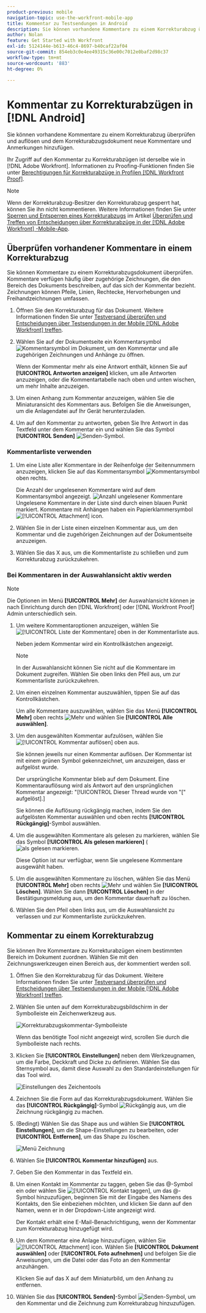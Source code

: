 ```yaml
---
product-previous: mobile
navigation-topic: use-the-workfront-mobile-app
title: Kommentar zu Testsendungen in Android
description: Sie können vorhandene Kommentare zu einem Korrekturabzug überprüfen und auflösen und dem Korrekturabzugsdokument neue Kommentare und Anmerkungen hinzufügen.
author: Nolan
feature: Get Started with Workfront
exl-id: 5124144e-b613-46c4-8697-b40caf22af04
source-git-commit: 854eb3c0e4ee49315c36e00c7012e0baf2d98c37
workflow-type: tm+mt
source-wordcount: '883'
ht-degree: 0%

---
```


# Kommentar zu Korrekturabzügen in [!DNL Android]

Sie können vorhandene Kommentare zu einem Korrekturabzug überprüfen und auflösen und dem Korrekturabzugsdokument neue Kommentare und Anmerkungen hinzufügen.

Ihr Zugriff auf den Kommentar zu Korrekturabzügen ist derselbe wie in [!DNL Adobe Workfront]. Informationen zu Proofing-Funktionen finden Sie unter [Berechtigungen für Korrekturabzüge in Profilen [!DNL Workfront Proof]](../../../workfront-proof/wp-acct-admin/account-settings/proof-perm-profiles-in-wp.md).

>[!NOTE]
>
>Wenn der Korrekturabzug-Besitzer den Korrekturabzug gesperrt hat, können Sie ihn nicht kommentieren. Weitere Informationen finden Sie unter [Sperren und Entsperren eines Korrekturabzugs](../../../workfront-basics/mobile-apps/using-the-workfront-mobile-app/work-with-proofs-in-mobile-app.md#lock) im Artikel [Überprüfen und Treffen von Entscheidungen über Korrekturabzüge in der  [!DNL Adobe Workfront] -Mobile-App](../../../workfront-basics/mobile-apps/using-the-workfront-mobile-app/work-with-proofs-in-mobile-app.md).

## Überprüfen vorhandener Kommentare in einem Korrekturabzug

Sie können Kommentare zu einem Korrekturabzugsdokument überprüfen. Kommentare verfügen häufig über zugehörige Zeichnungen, die den Bereich des Dokuments beschreiben, auf das sich der Kommentar bezieht. Zeichnungen können Pfeile, Linien, Rechtecke, Hervorhebungen und Freihandzeichnungen umfassen.

1. Öffnen Sie den Korrekturabzug für das Dokument. Weitere Informationen finden Sie unter [Testversand überprüfen und Entscheidungen über Testsendungen in der Mobile  [!DNL Adobe Workfront]  treffen](../../../workfront-basics/mobile-apps/using-the-workfront-mobile-app/work-with-proofs-in-mobile-app.md).
1. Wählen Sie auf der Dokumentseite ein Kommentarsymbol ![Kommentarsymbol im Dokument](assets/mobile-comment-icon-on-proofdoc-30x34.png), um den Kommentar und alle zugehörigen Zeichnungen und Anhänge zu öffnen.

   Wenn der Kommentar mehr als eine Antwort enthält, können Sie auf **[!UICONTROL Antworten anzeigen]** klicken, um alle Antworten anzuzeigen, oder die Kommentartabelle nach oben und unten wischen, um mehr Inhalte anzuzeigen.

1. Um einen Anhang zum Kommentar anzuzeigen, wählen Sie die Miniaturansicht des Kommentars aus. Befolgen Sie die Anweisungen, um die Anlagendatei auf Ihr Gerät herunterzuladen.
1. Um auf den Kommentar zu antworten, geben Sie Ihre Antwort in das Textfeld unter dem Kommentar ein und wählen Sie das Symbol **[!UICONTROL Senden]** ![Senden-Symbol](assets/mobile-send-icon-25x26.png).

### Kommentarliste verwenden

1. Um eine Liste aller Kommentare in der Reihenfolge der Seitennummern anzuzeigen, klicken Sie auf das Kommentarsymbol ![Kommentarsymbol](assets/mobile-comment-icon-30x25.png) oben rechts.

   Die Anzahl der ungelesenen Kommentare wird auf dem Kommentarsymbol angezeigt. ![Anzahl ungelesener Kommentare](assets/mobile-unread-comments-icon-30x27.png) Ungelesene Kommentare in der Liste sind durch einen blauen Punkt markiert. Kommentare mit Anhängen haben ein Papierklammersymbol ![[!UICONTROL Attachment] icon](assets/mobile-paper-clip-icon.png).

1. Wählen Sie in der Liste einen einzelnen Kommentar aus, um den Kommentar und die zugehörigen Zeichnungen auf der Dokumentseite anzuzeigen.
1. Wählen Sie das X aus, um die Kommentarliste zu schließen und zum Korrekturabzug zurückzukehren.

### Bei Kommentaren in der Auswahlansicht aktiv werden

>[!NOTE]
>
>Die Optionen im Menü **[!UICONTROL Mehr]** der Auswahlansicht können je nach Einrichtung durch den [!DNL Workfront] oder [!DNL Workfront Proof] Admin unterschiedlich sein.

1. Um weitere Kommentaroptionen anzuzeigen, wählen Sie ![[!UICONTROL Liste der Kommentare] oben ](assets/mobile-listofcommentsicon-30x27.png) in der Kommentarliste aus.

   Neben jedem Kommentar wird ein Kontrollkästchen angezeigt.

   >[!NOTE]
   >
   >In der Auswahlansicht können Sie nicht auf die Kommentare im Dokument zugreifen. Wählen Sie oben links den Pfeil aus, um zur Kommentarliste zurückzukehren.

1. Um einen einzelnen Kommentar auszuwählen, tippen Sie auf das Kontrollkästchen.

   Um alle Kommentare auszuwählen, wählen Sie das Menü **[!UICONTROL Mehr]** oben rechts ![Mehr](assets/mobile-verticalmoremenu-20x33.png) und wählen Sie **[!UICONTROL Alle auswählen]**.

1. Um den ausgewählten Kommentar aufzulösen, wählen Sie ![[!UICONTROL Kommentar auflösen] oben ](assets/mobile-resolvecomment-icon-30x30.png) aus.

   Sie können jeweils nur einen Kommentar auflösen. Der Kommentar ist mit einem grünen Symbol gekennzeichnet, um anzuzeigen, dass er aufgelöst wurde.

   Der ursprüngliche Kommentar blieb auf dem Dokument. Eine Kommentarauflösung wird als Antwort auf den ursprünglichen Kommentar angezeigt: &quot;[!UICONTROL Dieser Thread wurde von &quot;[&quot; aufgelöst].]

   Sie können die Auflösung rückgängig machen, indem Sie den aufgelösten Kommentar auswählen und oben rechts **[!UICONTROL Rückgängig]**-Symbol auswählen.

1. Um die ausgewählten Kommentare als gelesen zu markieren, wählen Sie das Symbol **[!UICONTROL Als gelesen markieren]** (![ als gelesen markieren](assets/mobile-markread-icon-30x31.png).

   Diese Option ist nur verfügbar, wenn Sie ungelesene Kommentare ausgewählt haben.

1. Um die ausgewählten Kommentare zu löschen, wählen Sie das Menü **[!UICONTROL Mehr]** oben rechts ![Mehr](assets/mobile-verticalmoremenu-20x33.png) und wählen Sie **[!UICONTROL Löschen]**. Wählen Sie dann **[!UICONTROL Löschen]** in der Bestätigungsmeldung aus, um den Kommentar dauerhaft zu löschen.
1. Wählen Sie den Pfeil oben links aus, um die Auswahlansicht zu verlassen und zur Kommentarliste zurückzukehren.

## Kommentar zu einem Korrekturabzug

Sie können Ihre Kommentare zu Korrekturabzügen einem bestimmten Bereich im Dokument zuordnen. Wählen Sie mit den Zeichnungswerkzeugen einen Bereich aus, der kommentiert werden soll.

1. Öffnen Sie den Korrekturabzug für das Dokument. Weitere Informationen finden Sie unter [Testversand überprüfen und Entscheidungen über Testsendungen in der Mobile  [!DNL Adobe Workfront]  treffen](../../../workfront-basics/mobile-apps/using-the-workfront-mobile-app/work-with-proofs-in-mobile-app.md).
1. Wählen Sie unten auf dem Korrekturabzugsbildschirm in der Symbolleiste ein Zeichenwerkzeug aus.

   ![Korrekturabzugskommentar-Symbolleiste](assets/android-proof-comment-toolbar-350x102.png)

   Wenn das benötigte Tool nicht angezeigt wird, scrollen Sie durch die Symbolleiste nach rechts.

1. Klicken Sie **[!UICONTROL Einstellungen]** neben dem Werkzeugnamen, um die Farbe, Deckkraft und Dicke zu definieren. Wählen Sie das Sternsymbol aus, damit diese Auswahl zu den Standardeinstellungen für das Tool wird.

   ![Einstellungen des Zeichentools](assets/android-drawingtoolsettings-350x328.png)

1. Zeichnen Sie die Form auf das Korrekturabzugsdokument. Wählen Sie das **[!UICONTROL Rückgängig]**-Symbol ![Rückgängig](assets/android-undo-icon-30x31.png) aus, um die Zeichnung rückgängig zu machen.
1. (Bedingt) Wählen Sie das Shape aus und wählen Sie **[!UICONTROL Einstellungen]**, um die Shape-Einstellungen zu bearbeiten, oder **[!UICONTROL Entfernen]**, um das Shape zu löschen.

   ![Menü Zeichnung](assets/android-drawing-settingsremove-350x166.png)

1. Wählen Sie **[!UICONTROL Kommentar hinzufügen]** aus.
1. Geben Sie den Kommentar in das Textfeld ein.
1. Um einen Kontakt im Kommentar zu taggen, geben Sie das @-Symbol ein oder wählen Sie ![[!UICONTROL Kontakt taggen]](assets/mobile-tag-user-icon.png), um das @-Symbol hinzuzufügen, beginnen Sie mit der Eingabe des Namens des Kontakts, den Sie einbeziehen möchten, und klicken Sie dann auf den Namen, wenn er in der Dropdown-Liste angezeigt wird.

   Der Kontakt erhält eine E-Mail-Benachrichtigung, wenn der Kommentar zum Korrekturabzug hinzugefügt wird.

1. Um dem Kommentar eine Anlage hinzuzufügen, wählen Sie ![[!UICONTROL Attachment] icon](assets/mobile-paper-clip-icon.png). Wählen Sie **[!UICONTROL Dokument auswählen]** oder **[!UICONTROL Foto aufnehmen]** und befolgen Sie die Anweisungen, um die Datei oder das Foto an den Kommentar anzuhängen.

   Klicken Sie auf das X auf dem Miniaturbild, um den Anhang zu entfernen.

1. Wählen Sie das **[!UICONTROL Senden]**-Symbol ![Senden-Symbol](assets/mobile-send-icon-25x26.png), um den Kommentar und die Zeichnung zum Korrekturabzug hinzuzufügen.
